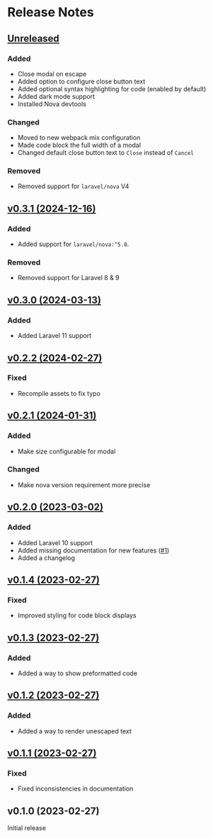 # Release Notes

## [Unreleased](https://github.com/markwalet/nova-modal-response/compare/v0.3.0...master)

### Added
- Close modal on escape
- Added option to configure close button text
- Added optional syntax highlighting for code (enabled by default)
- Added dark mode support
- Installed Nova devtools

### Changed
- Moved to new webpack mix configuration
- Made code block the full width of a modal
- Changed default close button text to `Close` instead of `Cancel`

### Removed
- Removed support for `laravel/nova` V4

## [v0.3.1 (2024-12-16)](https://github.com/markwalet/nova-modal-response/compare/v0.3.0...v0.3.1)

### Added
- Added support for `laravel/nova:^5.0`.

### Removed
- Removed support for Laravel 8 & 9

## [v0.3.0 (2024-03-13)](https://github.com/markwalet/nova-modal-response/compare/v0.2.2...v0.3.0)

### Added
- Added Laravel 11 support

## [v0.2.2 (2024-02-27)](https://github.com/markwalet/nova-modal-response/compare/v0.2.1...v0.2.2)

### Fixed
- Recompile assets to fix typo

## [v0.2.1 (2024-01-31)](https://github.com/markwalet/nova-modal-response/compare/v0.2.0...v0.2.1)

### Added
- Make size configurable for modal

### Changed
- Make nova version requirement more precise

## [v0.2.0 (2023-03-02)](https://github.com/markwalet/nova-modal-response/compare/v0.1.4...v0.2.0)

### Added
- Added Laravel 10 support
- Added missing documentation for new features ([#1](https://github.com/markwalet/nova-modal-response/issues/1))
- Added a changelog

## [v0.1.4 (2023-02-27)](https://github.com/markwalet/nova-modal-response/compare/v0.1.3...v0.1.4)

### Fixed
- Improved styling for code block displays

## [v0.1.3 (2023-02-27)](https://github.com/markwalet/nova-modal-response/compare/v0.1.2...v0.1.3)

### Added
- Added a way to show preformatted code

## [v0.1.2 (2023-02-27)](https://github.com/markwalet/nova-modal-response/compare/v0.1.1...v0.1.2)

### Added
- Added a way to render unescaped text

## [v0.1.1 (2023-02-27)](https://github.com/markwalet/nova-modal-response/compare/v0.1.0...v0.1.1)

### Fixed
- Fixed inconsistencies in documentation

## v0.1.0 (2023-02-27)

Initial release
